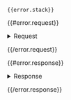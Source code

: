 ```
{{error.stack}}
```

{{#error.request}}
<details>
  <summary>Request</summary>

```
{{error.request.method}} {{error.request.url}}

{{{error.request.body}}}
```
</details>

{{/error.request}}

{{#error.response}}
<details>
  <summary>Response</summary>


```
{{{error.response.data}}}
```
</details>   

{{/error.response}}